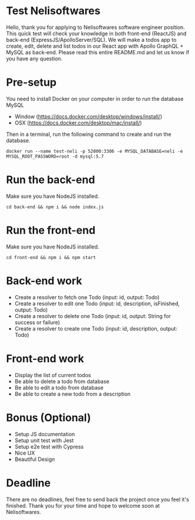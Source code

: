 # Test Nelisoftwares

Hello, thank you for applying to Nelisoftwares software engineer position. This quick test will check your knowledge in both front-end (ReactJS) and back-end (ExpressJS/ApolloServer/SQL). We will make a todos app to create, edit, delete and list todos in our React app with Apollo GraphQL + MySQL as back-end. Please read this entire README.md and let us know if you have any question.

# Pre-setup

You need to install Docker on your computer in order to run the database MySQL

- Window (https://docs.docker.com/desktop/windows/install/)
- OSX (https://docs.docker.com/desktop/mac/install/)

Then in a terminal, run the following command to create and run the database.

```
docker run --name test-neli -p 52000:3306 -e MYSQL_DATABASE=neli -e MYSQL_ROOT_PASSWORD=root -d mysql:5.7
```

# Run the back-end

Make sure you have NodeJS installed.

```
cd back-end && npm i && node index.js
```

# Run the front-end

Make sure you have NodeJS installed.

```
cd front-end && npm i && npm start
```

# Back-end work

- Create a resolver to fetch one Todo (input: id, output: Todo)
- Create a resolver to edit one Todo (input: id, description, isFinished, output: Todo)
- Create a resolver to delete one Todo (input: id, output: String for success or failure)
- Create a resolver to create one Todo (input: id, description, output: Todo)

# Front-end work

- Display the list of current todos
- Be able to delete a todo from database
- Be able to edit a todo from database
- Be able to create a new todo from a description

# Bonus (Optional)

- Setup JS documentation
- Setup unit test with Jest
- Setup e2e test with Cypress
- Nice UX
- Beautiful Design

# Deadline

There are no deadlines, feel free to send back the project once you feel it's finished.
Thank you for your time and hope to welcome soon at Nelisoftwares.
